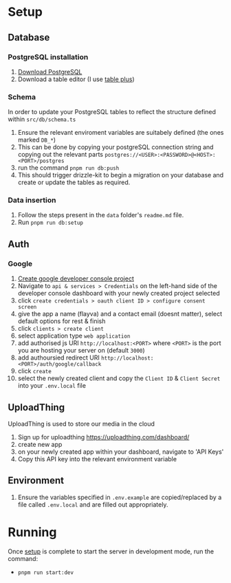 # Setup

## Database

### PostgreSQL installation

1. [Download PostgreSQL](https://www.postgresql.org/download/)
1. Download a table editor (I use [table plus](https://tableplus.com/download))

### Schema

In order to update your PostgreSQL tables to reflect the structure defined within `src/db/schema.ts`

1. Ensure the relevant enviroment variables are suitabely defined (the ones marked `DB_*`)
1. This can be done by copying your postgreSQL connection string and copying out the relevant parts `postgres://<USER>:<PASSWORD>@<HOST>:<PORT>/postgres`
1. run the command `pnpm run db:push`
1. This should trigger drizzle-kit to begin a migration on your database and create or update the tables as required.

### Data insertion

1. Follow the steps present in the `data` folder's `readme.md` file.
2. Run `pnpm run db:setup`

## Auth

### Google

1. [Create google developer console project](https://console.cloud.google.com/projectcreate)
1. Navigate to `api & services > Credentials` on the left-hand side of the developer console dashboard with your newly created project selected
1. click `create credentials > oauth client ID > configure consent screen`
1. give the app a name (flayva) and a contact email (doesnt matter), select default options for rest & finish
1. click `clients > create client`
1. select application type `web application`
1. add authorised js URI `http://localhost:<PORT>` where `<PORT>` is the port you are hosting your server on (default `3000`)
1. add authoursied redirect URI `http://localhost:<PORT>/auth/google/callback`
1. click `create`
1. select the newly created client and copy the `Client ID` & `Client Secret` into your `.env.local` file

## UploadThing

UploadThing is used to store our media in the cloud

1. Sign up for uploadthing https://uploadthing.com/dashboard/
2. create new app
3. on your newly created app within your dashboard, navigate to 'API Keys'
4. Copy this API key into the relevant environment variable

## Environment

1. Ensure the variables specified in `.env.example` are copied/replaced by a file called `.env.local` and are filled out appropriately.

# Running

Once [setup](#setup) is complete to start the server in development mode, run the command:

- `pnpm run start:dev`
